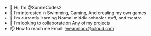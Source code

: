 - 👋 Hi, I’m @SunnieCodes2
- 👀 I’m interested in Swimming, Gaming, And creating my own games 
- 🌱 I’m currently learning Normal middle schooler stuff, and theatre 
- 💞️ I’m looking to collaborate on Any of my projects 
- 📫 How to reach me Email: eveannlock@icloud.com

<!---
SunnieCodes2/SunnieCodes2 is a ✨ special ✨ repository because its `README.md` (this file) appears on your GitHub profile.
You can click the Preview link to take a look at your changes.
--->
